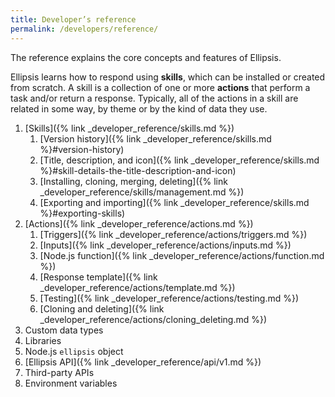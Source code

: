 ```yaml
---
title: Developer’s reference
permalink: /developers/reference/
---
```


The reference explains the core concepts and features of Ellipsis.

Ellipsis learns how to respond using **skills**, which can be installed or created from scratch. A skill is a collection of one or more **actions** that perform a task and/or return a response. Typically, all of the actions in a skill are related in some way, by theme or by the kind of data they use.

1. [Skills]({% link _developer_reference/skills.md %})
    1. [Version history]({% link _developer_reference/skills.md %}#version-history)
    2. [Title, description, and icon]({% link _developer_reference/skills.md %}#skill-details-the-title-description-and-icon)
    3. [Installing, cloning, merging, deleting]({% link _developer_reference/skills/management.md %})
    4. [Exporting and importing]({% link _developer_reference/skills.md %}#exporting-skills)
2. [Actions]({% link _developer_reference/actions.md %})
    1. [Triggers]({% link _developer_reference/actions/triggers.md %})
    2. [Inputs]({% link _developer_reference/actions/inputs.md %})
    3. [Node.js function]({% link _developer_reference/actions/function.md %})
    4. [Response template]({% link _developer_reference/actions/template.md %})
    5. [Testing]({% link _developer_reference/actions/testing.md %})
    6. [Cloning and deleting]({% link _developer_reference/actions/cloning_deleting.md %})
3. Custom data types
4. Libraries
5. Node.js `ellipsis` object
6. [Ellipsis API]({% link _developer_reference/api/v1.md %})
7. Third-party APIs
8. Environment variables
